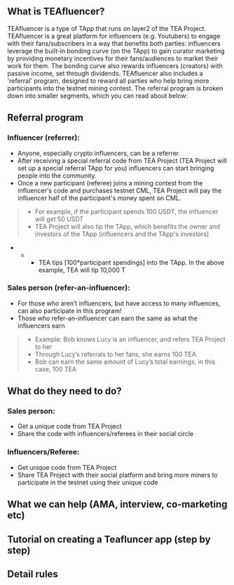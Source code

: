 ## What is TEAfluencer?
TEAfluencer is a type of TApp that runs on layer2 of the TEA Project. TEAfluencer is a great platform for influencers (e.g. Youtubers) to engage with their fans/subscribers in a way that benefits both parties: influencers leverage the built-in bonding curve (on the TApp) to gain curator marketing by providing monetary incentives for their fans/audiences to market their work for them. The bonding curve also rewards influencers (creators) with passive income, set through dividends. TEAfluencer also includes a 'referral' program, designed to reward all parties who help bring more participants into the testnet mining contest. The referral program is broken down into smaller segments, which you can read about below:

## Referral program

### Influencer (referrer): 
* Anyone, especially crypto influencers, can be a referrer. 
* After receiving a special referral code from TEA Project (TEA Project will set up a special referral TApp for you) influencers can start bringing people into the community.
* Once a new participant (referee) joins a mining contest from the influencer's code and purchases testnet CML, TEA Project will pay the influencer half of the participant's money spent on CML. 
> * For example, if the participant spends 100 USDT, the influencer will get 50 USDT
> * TEA Project will also tip the TApp, which benefits the owner and investors of the TApp (influencers and the TApp's investors)
* * * TEA tips [100*participant spendings] into the TApp. In the above example, TEA will tip 10,000 T


### Sales person (refer-an-influencer):
* For those who aren’t influencers, but have access to many influences, can also participate in this program!
* Those who refer-an-influencer can earn the same as what the influencers earn
> * Example: Bob knows Lucy is an influencer, and refers TEA Project to her
> * Through Lucy’s referrals to her fans, she earns 100 TEA.
> * Bob can earn the same amount of Lucy’s total earnings, in this case, 100 TEA


## What do they need to do?
### Sales person: 
* Get a unique code from TEA Project 
* Share the code with influencers/referees in their social circle

### Influencers/Referee: 
* Get unique code from TEA Project
* Share TEA Project with their social platform and bring more miners to participate in the testnet using their unique code

## What we can help (AMA, interview, co-marketing etc)
## Tutorial on creating a Teafluncer app (step by step)
## Detail rules
